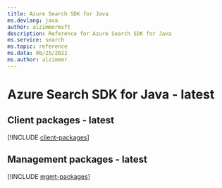 ```yaml
---
title: Azure Search SDK for Java
ms.devlang: java
author: alzimmermsft
description: Reference for Azure Search SDK for Java
ms.service: search
ms.topic: reference
ms.data: 08/25/2022
ms.author: alzimmer
---
```

# Azure Search SDK for Java - latest

## Client packages - latest
[!INCLUDE [client-packages](search-client-index.md)]
## Management packages - latest
[!INCLUDE [mgmt-packages](search-mgmt-index.md)]
